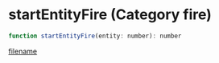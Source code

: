 # startEntityFire (Category fire)

```js
function startEntityFire(entity: number): number
```

[filename](startEntityFire_m.md ':include')